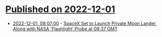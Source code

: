 # [Published on 2022-12-01](index.md)

* [2022-12-01, 08:07:00](https://soylentnews.org/article.pl?sid=22/12/01/0557252&from=rss) - [SpaceX Set to Launch Private Moon Lander, Along with NASA 'Flashlight' Probe at 08:37 GMT](https://soylentnews.org/article.pl?sid=22/12/01/0557252&from=rss)

